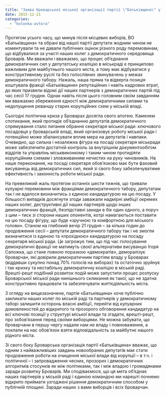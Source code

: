 ```yaml
---
title: "Заява броварської міської організації партії \"Батьківщина\" у зв'язку із політичною кризою у Броварах"
date: 2015-12-21
categories: 
  - "kolonka-avtora"
---
```


Протягом усього часу, що минув після місцевих виборів, ВО «Батьківщина» та обрані від нашої партії депутати жодним чином не коментували та не давали публічних оцінок різного роду перемовинам, що відбувалися за участі наших колег з демократичного середовища Броварів. Ми вважали і вважаємо, що процес об’єднання демократичних сил у депутатську коаліцію в міськраді є принципово важливим для майбутнього нашого міста, а тому має відбуватися у конструктивному руслі та без голослівних звинувачень у межах демократичного табору. Нажаль, наша пряма та відверта позиція коштувала фракції «Батьківщини» репутаційних і навіть кадрових втрат, до яких призвели відомі дії наших партнерів з демократичних партій під час сесії 17 грудня. Однак навіть після цього головним своїм завданням ми вважаємо збереження єдності між демократичними силами та недопущення реваншу старих корупційних схем у міській владі.

Сьогодні політична криза у Броварах досягла свого апогею. Каменем спотикання, який протидіє об’єднанню депутатів демократичного спрямування стало питання обрання секретаря міської ради: ключового посадовця у броварській владі, який організовує роботу міської ради і потенційно може збалансувати вплив мера на депутатів і навпаки. Очевидно, що сильна і незалежна фігура на посаді секретаря міськради може забезпечити достатній контроль за внутрішнім документообігом відділів та управлінь міськвиконкому і таким чином протидіяти корупційним схемам і зловживанням нечистих на руку чиновників. На наше переконання, на посаді секретаря обов’язково має бути фаховий висуванець від демократичних сил, який зі свого боку забезпечуватиме ефективність і законність роботи міської ради.

На превеликий жаль протягом останніх шести тижнів, що тривали кулуарні перемовини між фракціями демократичного табору, депутатам так і не вдалося визначитись з єдиною кандидатурою на цю посаду. У більшості випадків досягнути згоди заважали надмірні амбіції окремих наших колег, деструктивні дії наших партнерів щодо інших демократичних фракцій, безпідставні закиди в бік один одного, а поруч з цим – тиск зі сторони наших опонентів, котрі намагаються поставити на цю посаду фігуру, що буде «зручною та комфортною для міського голови». Станом на глибокий вечір 21 грудня – за кілька годин до продовження сесії – депутати демократичного табору так і не змогли визначитися із єдиною та «прохідною» кандидатурою на посаду секретаря міської ради. Це загрожує тим, що під час голосування демократичні фракції не матимуть своєї альтернативи висуванцю Ігоря Сапожка, що стане повною поразкою «демократів», деморалізує броварчан, які довірили демократичним партіям владу у Броварах (віддавши сукупно понад 70% голосів на виборах) та остаточно зруйнує і так крихку та нестабільну демократичну коаліцію в міській раді. Врешті-решт подібний розвиток подій може запустити процес розпуску Броварської міської ради нинішнього скликання як такої, що не здатна конструктивно працювати та забезпечувати життєдіяльність міста.

З огляду на вищезазначене, партія «Батьківщина» хоче публічно закликати наших колег по міській раді та партнерів у демократичному таборі залишити осторонь власні амбіції, перейти від кулуарних домовленостей до відкритого та прозорого обговорення кандидатур на всі ключові позиції у структурі міської влади та згадати, врешті-решт, про зобов’язання перед своїми виборцями. Не можна забувати, що броварчани в першу чергу надали нам не владу і повноваження, а поклали на нас обов’язок взяти відповідальність за майбутнє нашого рідного міста.

Зі свого боку Броварська організація партії «Батьківщина» вважає, що одним з найважливіших завдань новообраних депутатів має стати продовження роботи на очищення міської влади від корупції – в т.ч. і політичної – і запровадження чесних, прозорих і демократичних алгоритмів стосунків як між політиками, так і між владою і громадянами заради розвитку Броварів. Ми сподіваємося, що ця мета об’єднає наших партнерів у міській раді і єдиною командою ми нарешті почнемо відкрито приймати узгоджені рішення демократичним способом у публічній площині. Заради наших з вами виборців і всіх броварчан.
